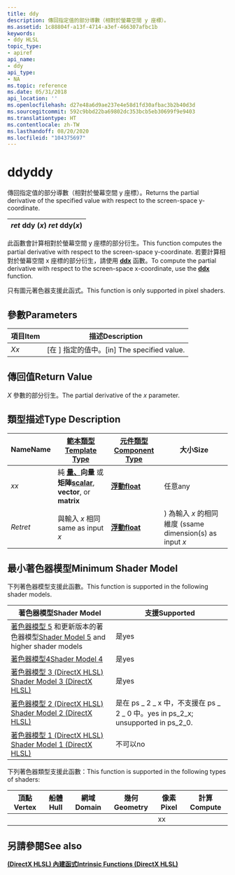 ```yaml
---
title: ddy
description: 傳回指定值的部分導數（相對於螢幕空間 y 座標）。
ms.assetid: 1c88804f-a13f-4714-a3ef-466307afbc1b
keywords:
- ddy HLSL
topic_type:
- apiref
api_name:
- ddy
api_type:
- NA
ms.topic: reference
ms.date: 05/31/2018
api_location: ''
ms.openlocfilehash: d27e48a6d9ae237e4e58d1fd30afbac3b2b40d3d
ms.sourcegitcommit: 592c9bbd22ba69802dc353bcb5eb30699f9e9403
ms.translationtype: HT
ms.contentlocale: zh-TW
ms.lasthandoff: 08/20/2020
ms.locfileid: "104375697"
---
```

# <a name="ddy"></a><span data-ttu-id="135eb-104">ddy</span><span class="sxs-lookup"><span data-stu-id="135eb-104">ddy</span></span>

<span data-ttu-id="135eb-105">傳回指定值的部分導數（相對於螢幕空間 y 座標）。</span><span class="sxs-lookup"><span data-stu-id="135eb-105">Returns the partial derivative of the specified value with respect to the screen-space y-coordinate.</span></span>



| <span data-ttu-id="135eb-106">*ret* ddy (*x*) </span><span class="sxs-lookup"><span data-stu-id="135eb-106">*ret* ddy(*x*)</span></span> |
|----------------|



 

<span data-ttu-id="135eb-107">此函數會計算相對於螢幕空間 y 座標的部分衍生。</span><span class="sxs-lookup"><span data-stu-id="135eb-107">This function computes the partial derivative with respect to the screen-space y-coordinate.</span></span> <span data-ttu-id="135eb-108">若要計算相對於螢幕空間 x 座標的部分衍生，請使用 [**ddx**](dx-graphics-hlsl-ddx.md) 函數。</span><span class="sxs-lookup"><span data-stu-id="135eb-108">To compute the partial derivative with respect to the screen-space x-coordinate, use the [**ddx**](dx-graphics-hlsl-ddx.md) function.</span></span>

<span data-ttu-id="135eb-109">只有圖元著色器支援此函式。</span><span class="sxs-lookup"><span data-stu-id="135eb-109">This function is only supported in pixel shaders.</span></span>

## <a name="parameters"></a><span data-ttu-id="135eb-110">參數</span><span class="sxs-lookup"><span data-stu-id="135eb-110">Parameters</span></span>



| <span data-ttu-id="135eb-111">項目</span><span class="sxs-lookup"><span data-stu-id="135eb-111">Item</span></span>                                                   | <span data-ttu-id="135eb-112">描述</span><span class="sxs-lookup"><span data-stu-id="135eb-112">Description</span></span>                            |
|--------------------------------------------------------|----------------------------------------|
| <span data-ttu-id="135eb-113"><span id="x"></span><span id="X"></span>*X*</span><span class="sxs-lookup"><span data-stu-id="135eb-113"><span id="x"></span><span id="X"></span>*x*</span></span><br/> | <span data-ttu-id="135eb-114">\[在 \] 指定的值中。</span><span class="sxs-lookup"><span data-stu-id="135eb-114">\[in\] The specified value.</span></span><br/> |



 

## <a name="return-value"></a><span data-ttu-id="135eb-115">傳回值</span><span class="sxs-lookup"><span data-stu-id="135eb-115">Return Value</span></span>

<span data-ttu-id="135eb-116">*X* 參數的部分衍生。</span><span class="sxs-lookup"><span data-stu-id="135eb-116">The partial derivative of the *x* parameter.</span></span>

## <a name="type-description"></a><span data-ttu-id="135eb-117">類型描述</span><span class="sxs-lookup"><span data-stu-id="135eb-117">Type Description</span></span>



| <span data-ttu-id="135eb-118">Name</span><span class="sxs-lookup"><span data-stu-id="135eb-118">Name</span></span>  | [<span data-ttu-id="135eb-119">**範本類型**</span><span class="sxs-lookup"><span data-stu-id="135eb-119">**Template Type**</span></span>](dx-graphics-hlsl-intrinsic-functions.md)                                                  | [<span data-ttu-id="135eb-120">**元件類型**</span><span class="sxs-lookup"><span data-stu-id="135eb-120">**Component Type**</span></span>](dx-graphics-hlsl-intrinsic-functions.md) | <span data-ttu-id="135eb-121">大小</span><span class="sxs-lookup"><span data-stu-id="135eb-121">Size</span></span>                           |
|-------|----------------------------------------------------------------------------------------------------------------|----------------------------------------------------------------|--------------------------------|
| <span data-ttu-id="135eb-122">*x*</span><span class="sxs-lookup"><span data-stu-id="135eb-122">*x*</span></span>   | <span data-ttu-id="135eb-123">純 [**量、**](dx-graphics-hlsl-intrinsic-functions.md)**向量** 或 **矩陣**</span><span class="sxs-lookup"><span data-stu-id="135eb-123">[**scalar**](dx-graphics-hlsl-intrinsic-functions.md), **vector**, or **matrix**</span></span> | [<span data-ttu-id="135eb-124">**浮動**</span><span class="sxs-lookup"><span data-stu-id="135eb-124">**float**</span></span>](/windows/desktop/WinProg/windows-data-types)                        | <span data-ttu-id="135eb-125">任意</span><span class="sxs-lookup"><span data-stu-id="135eb-125">any</span></span>                            |
| <span data-ttu-id="135eb-126">*Ret*</span><span class="sxs-lookup"><span data-stu-id="135eb-126">*ret*</span></span> | <span data-ttu-id="135eb-127">與輸入 *x* 相同</span><span class="sxs-lookup"><span data-stu-id="135eb-127">same as input *x*</span></span>                                                                                              | [<span data-ttu-id="135eb-128">**浮動**</span><span class="sxs-lookup"><span data-stu-id="135eb-128">**float**</span></span>](/windows/desktop/WinProg/windows-data-types)                        | <span data-ttu-id="135eb-129">) 為輸入 *x* 的相同維度 (s</span><span class="sxs-lookup"><span data-stu-id="135eb-129">same dimension(s) as input *x*</span></span> |



 

## <a name="minimum-shader-model"></a><span data-ttu-id="135eb-130">最小著色器模型</span><span class="sxs-lookup"><span data-stu-id="135eb-130">Minimum Shader Model</span></span>

<span data-ttu-id="135eb-131">下列著色器模型支援此函數。</span><span class="sxs-lookup"><span data-stu-id="135eb-131">This function is supported in the following shader models.</span></span>



| <span data-ttu-id="135eb-132">著色器模型</span><span class="sxs-lookup"><span data-stu-id="135eb-132">Shader Model</span></span>                                                                | <span data-ttu-id="135eb-133">支援</span><span class="sxs-lookup"><span data-stu-id="135eb-133">Supported</span></span>                                 |
|-----------------------------------------------------------------------------|-------------------------------------------|
| <span data-ttu-id="135eb-134">[著色器模型 5](d3d11-graphics-reference-sm5.md) 和更新版本的著色器模型</span><span class="sxs-lookup"><span data-stu-id="135eb-134">[Shader Model 5](d3d11-graphics-reference-sm5.md) and higher shader models</span></span> | <span data-ttu-id="135eb-135">是</span><span class="sxs-lookup"><span data-stu-id="135eb-135">yes</span></span>                                       |
| [<span data-ttu-id="135eb-136">著色器模型4</span><span class="sxs-lookup"><span data-stu-id="135eb-136">Shader Model 4</span></span>](dx-graphics-hlsl-sm4.md)                                  | <span data-ttu-id="135eb-137">是</span><span class="sxs-lookup"><span data-stu-id="135eb-137">yes</span></span>                                       |
| [<span data-ttu-id="135eb-138">著色器模型 3 (DirectX HLSL) </span><span class="sxs-lookup"><span data-stu-id="135eb-138">Shader Model 3 (DirectX HLSL)</span></span>](dx-graphics-hlsl-sm3.md)                   | <span data-ttu-id="135eb-139">是</span><span class="sxs-lookup"><span data-stu-id="135eb-139">yes</span></span>                                       |
| [<span data-ttu-id="135eb-140">著色器模型 2 (DirectX HLSL) </span><span class="sxs-lookup"><span data-stu-id="135eb-140">Shader Model 2 (DirectX HLSL)</span></span>](dx-graphics-hlsl-sm2.md)                   | <span data-ttu-id="135eb-141">是在 ps \_ 2 \_ x 中，不支援在 ps \_ 2 \_ 0 中。</span><span class="sxs-lookup"><span data-stu-id="135eb-141">yes in ps\_2\_x; unsupported in ps\_2\_0.</span></span> |
| [<span data-ttu-id="135eb-142">著色器模型 1 (DirectX HLSL) </span><span class="sxs-lookup"><span data-stu-id="135eb-142">Shader Model 1 (DirectX HLSL)</span></span>](dx-graphics-hlsl-sm1.md)                   | <span data-ttu-id="135eb-143">不可以</span><span class="sxs-lookup"><span data-stu-id="135eb-143">no</span></span>                                        |



 

<span data-ttu-id="135eb-144">下列著色器類型支援此函數：</span><span class="sxs-lookup"><span data-stu-id="135eb-144">This function is supported in the following types of shaders:</span></span>



| <span data-ttu-id="135eb-145">頂點</span><span class="sxs-lookup"><span data-stu-id="135eb-145">Vertex</span></span> | <span data-ttu-id="135eb-146">船體</span><span class="sxs-lookup"><span data-stu-id="135eb-146">Hull</span></span> | <span data-ttu-id="135eb-147">網域</span><span class="sxs-lookup"><span data-stu-id="135eb-147">Domain</span></span> | <span data-ttu-id="135eb-148">幾何</span><span class="sxs-lookup"><span data-stu-id="135eb-148">Geometry</span></span> | <span data-ttu-id="135eb-149">像素</span><span class="sxs-lookup"><span data-stu-id="135eb-149">Pixel</span></span> | <span data-ttu-id="135eb-150">計算</span><span class="sxs-lookup"><span data-stu-id="135eb-150">Compute</span></span> |
|--------|------|--------|----------|-------|---------|
|        |      |        |          | <span data-ttu-id="135eb-151">x</span><span class="sxs-lookup"><span data-stu-id="135eb-151">x</span></span>     |         |



 

## <a name="see-also"></a><span data-ttu-id="135eb-152">另請參閱</span><span class="sxs-lookup"><span data-stu-id="135eb-152">See also</span></span>

<dl> <dt>

[<span data-ttu-id="135eb-153">**(DirectX HLSL) 內建函式**</span><span class="sxs-lookup"><span data-stu-id="135eb-153">**Intrinsic Functions (DirectX HLSL)**</span></span>](dx-graphics-hlsl-intrinsic-functions.md)
</dt> </dl>

 

